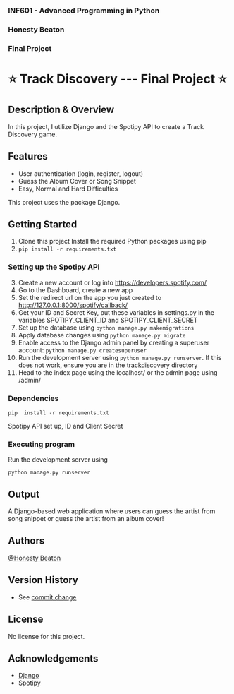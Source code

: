 ### INF601 - Advanced Programming in Python
### Honesty Beaton
### Final Project


# ⭐ Track Discovery --- Final Project ⭐

## Description & Overview
In this project, I utilize Django and the Spotipy API to create a Track Discovery game.

## Features
 * User authentication (login, register, logout) 
 * Guess the Album Cover or Song Snippet
 * Easy, Normal and Hard Difficulties


This project uses the package Django.

## Getting Started
1) Clone this project
Install the required Python packages using pip
2) ```pip install -r requirements.txt ```
### Setting up the Spotipy API
3) Create a new account or log into https://developers.spotify.com/
4) Go to the Dashboard, create a new app
5) Set the redirect url on the app you just created to http://127.0.0.1:8000/spotify/callback/
6) Get your ID and Secret Key, put these variables in settings.py in the variables SPOTIPY_CLIENT_ID and
SPOTIPY_CLIENT_SECRET
7) Set up the database using ```python manage.py makemigrations```
8) Apply database changes using ```python manage.py migrate```
9) Enable access to the Django admin panel by creating a superuser account: ```python manage.py createsuperuser```
10) Run the development server using ```python manage.py runserver```. If this does not work, ensure you are in the trackdiscovery directory 
11) Head to the index page using the localhost/ or the admin page using /admin/

### Dependencies
```
pip  install -r requirements.txt

```
Spotipy API set up, ID and Client Secret

### Executing program
Run the development server using 
```
python manage.py runserver
```

## Output

A Django-based web application where users can guess the artist from song snippet or guess the artist from an album cover!

## Authors

[@Honesty Beaton](https://github.com/Honesty-Beaton)


## Version History

* See [commit change]()

## License

No license for this project.

## Acknowledgements
* [Django](https://docs.djangoproject.com/en/4.2/intro/tutorial01/)
* [Spotipy](https://pypi.org/project/spotipy/)
